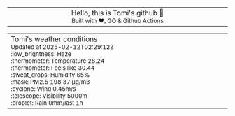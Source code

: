 
<div align="center">
<table>
<tbody>
<td align="center">
<img width="2000" height="0"><br>
Hello, this is Tomi's github 👋<br>
<sup>Built with ❤️, GO & Github Actions</sup><br>
<img width="2000" height="0">
</td>
</tbody>
</table>
</div>
<table>
<tbody>
<td align="left">
<img width="2000" height="0"><br>
Tomi's weather conditions<br>
<sup>Updated at 2025-02-12T02:29:12Z</sup><br>
<sup>:low_brightness: Haze</sup><br>
<sup>:thermometer: Temperature 28.24 </sup><br>
<sup>:thermometer: Feels like 30.44</sup><br>
<sup>:sweat_drops: Humidity 65%</sup><br>
<sup>:mask: PM2.5 198.37 μg/m3</sup><br>
<sup>:cyclone: Wind 0.45m/s </sup><br>
<sup>:telescope: Visibility 5000m </sup><br>
<sup>:droplet: Rain 0mm/last 1h </sup><br>
<img width="2000" height="0">
</td>
<td align="left">
<img width="2000" height="0"><br>
<br>
<img width="2000" height="0">
</td>
</tbody>
</table>
</div>
    